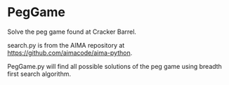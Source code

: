 # PegGame


Solve the peg game found at Cracker Barrel.

search.py is from the AIMA repository at https://github.com/aimacode/aima-python. 

PegGame.py will find all possible solutions of the peg game using breadth first search algorithm.


